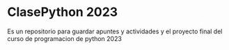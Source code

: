 # ClasePython 2023

Es un repositorio para guardar apuntes y actividades y el proyecto final del curso de programacion de python 2023

